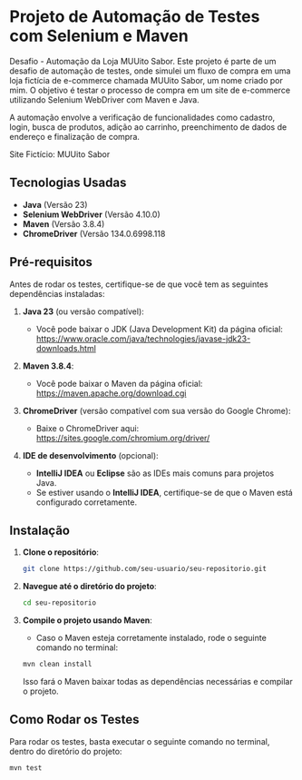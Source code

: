 # Projeto de Automação de Testes com Selenium e Maven

Desafio - Automação da Loja MUUito Sabor.
Este projeto é parte de um desafio de automação de testes, onde simulei um fluxo de compra em uma loja fictícia de e-commerce chamada MUUito Sabor, um nome criado por mim. O objetivo é testar o processo de compra em um site de e-commerce utilizando Selenium WebDriver com Maven e Java.

A automação envolve a verificação de funcionalidades como cadastro, login, busca de produtos, adição ao carrinho, preenchimento de dados de endereço e finalização de compra.

Site Fictício: MUUito Sabor

## Tecnologias Usadas

- **Java** (Versão 23)
- **Selenium WebDriver** (Versão 4.10.0)
- **Maven** (Versão 3.8.4)
- **ChromeDriver** (Versão 134.0.6998.118 

## Pré-requisitos

Antes de rodar os testes, certifique-se de que você tem as seguintes dependências instaladas:

1. **Java 23** (ou versão compatível):
    - Você pode baixar o JDK (Java Development Kit) da página oficial: https://www.oracle.com/java/technologies/javase-jdk23-downloads.html

2. **Maven 3.8.4**:
    - Você pode baixar o Maven da página oficial: https://maven.apache.org/download.cgi

3. **ChromeDriver** (versão compatível com sua versão do Google Chrome):
    - Baixe o ChromeDriver aqui: https://sites.google.com/chromium.org/driver/

4. **IDE de desenvolvimento** (opcional):
    - **IntelliJ IDEA** ou **Eclipse** são as IDEs mais comuns para projetos Java.
    - Se estiver usando o **IntelliJ IDEA**, certifique-se de que o Maven está configurado corretamente.

## Instalação

1. **Clone o repositório**:
    ```bash
    git clone https://github.com/seu-usuario/seu-repositorio.git
    ```

2. **Navegue até o diretório do projeto**:
    ```bash
    cd seu-repositorio
    ```

3. **Compile o projeto usando Maven**:
    - Caso o Maven esteja corretamente instalado, rode o seguinte comando no terminal:
    ```bash
    mvn clean install
    ```

   Isso fará o Maven baixar todas as dependências necessárias e compilar o projeto.

## Como Rodar os Testes

Para rodar os testes, basta executar o seguinte comando no terminal, dentro do diretório do projeto:

```bash
mvn test
